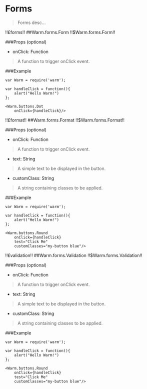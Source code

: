 # Forms
> Forms desc...

!!£forms!!
##Warm.forms.Form !!$Warm.forms.Form!!

###Props (optional)
- onClick: Function

> A function to trigger onClick event.

###Example

```
var Warm = require('warm');

var handleClick = function(){
    alert("Hello Warm!")
};

<Warm.buttons.Dot
    onClick={handleClick}/>
```


!!£format!!
##Warm.forms.Format !!$Warm.forms.Format!!

###Props (optional)
- onClick: Function

> A function to trigger onClick event.

- text: String

> A simple text to be displayed in the button.

- customClass: String

> A string containing classes to be applied.

###Example

```
var Warm = require('warm');

var handleClick = function(){
    alert("Hello Warm!")
};

<Warm.buttons.Round
    onClick={handleClick}
    test="Click Me"
    customClasses="my-button blue"/>
```

!!£validation!!
##Warm.forms.Validation !!$Warm.forms.Validation!!

###Props (optional)
- onClick: Function

> A function to trigger onClick event.

- text: String

> A simple text to be displayed in the button.

- customClass: String

> A string containing classes to be applied.

###Example

```
var Warm = require('warm');

var handleClick = function(){
    alert("Hello Warm!")
};

<Warm.buttons.Round
    onClick={handleClick}
    test="Click Me"
    customClasses="my-button blue"/>
```
